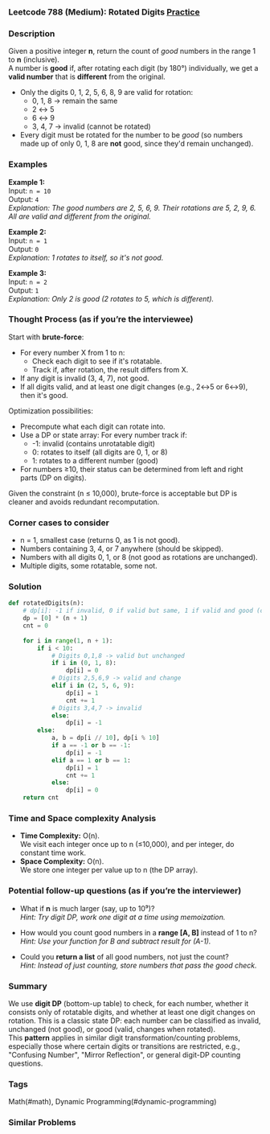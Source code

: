 ### Leetcode 788 (Medium): Rotated Digits [Practice](https://leetcode.com/problems/rotated-digits)

### Description  
Given a positive integer **n**, return the count of *good* numbers in the range 1 to **n** (inclusive).  
A number is **good** if, after rotating each digit (by 180°) individually, we get a **valid number** that is **different** from the original.  
- Only the digits 0, 1, 2, 5, 6, 8, 9 are valid for rotation:
    - 0, 1, 8 → remain the same
    - 2 ↔ 5
    - 6 ↔ 9
    - 3, 4, 7 → invalid (cannot be rotated)
- Every digit must be rotated for the number to be *good* (so numbers made up of only 0, 1, 8 are **not** good, since they'd remain unchanged).

### Examples  

**Example 1:**  
Input: `n = 10`  
Output: `4`  
*Explanation: The good numbers are 2, 5, 6, 9. Their rotations are 5, 2, 9, 6. All are valid and different from the original.*

**Example 2:**  
Input: `n = 1`  
Output: `0`  
*Explanation: 1 rotates to itself, so it's not good.*

**Example 3:**  
Input: `n = 2`  
Output: `1`  
*Explanation: Only 2 is good (2 rotates to 5, which is different).*

### Thought Process (as if you’re the interviewee)  

Start with **brute-force**:  
- For every number X from 1 to n:
  - Check each digit to see if it's rotatable.
  - Track if, after rotation, the result differs from X.
- If any digit is invalid (3, 4, 7), not good.
- If all digits valid, and at least one digit changes (e.g., 2↔5 or 6↔9), then it's good.

Optimization possibilities:
- Precompute what each digit can rotate into.
- Use a DP or state array: For every number track if:
    - -1: invalid (contains unrotatable digit)
    - 0: rotates to itself (all digits are 0, 1, or 8)
    - 1: rotates to a different number (good)
- For numbers ≥10, their status can be determined from left and right parts (DP on digits).

Given the constraint (n ≤ 10,000), brute-force is acceptable but DP is cleaner and avoids redundant recomputation.

### Corner cases to consider  
- n = 1, smallest case (returns 0, as 1 is not good).
- Numbers containing 3, 4, or 7 anywhere (should be skipped).
- Numbers with all digits 0, 1, or 8 (not good as rotations are unchanged).
- Multiple digits, some rotatable, some not.

### Solution

```python
def rotatedDigits(n):
    # dp[i]: -1 if invalid, 0 if valid but same, 1 if valid and good (changes)
    dp = [0] * (n + 1)
    cnt = 0
    
    for i in range(1, n + 1):
        if i < 10:
            # Digits 0,1,8 -> valid but unchanged
            if i in (0, 1, 8):
                dp[i] = 0
            # Digits 2,5,6,9 -> valid and change
            elif i in (2, 5, 6, 9):
                dp[i] = 1
                cnt += 1
            # Digits 3,4,7 -> invalid
            else:
                dp[i] = -1
        else:
            a, b = dp[i // 10], dp[i % 10]
            if a == -1 or b == -1:
                dp[i] = -1
            elif a == 1 or b == 1:
                dp[i] = 1
                cnt += 1
            else:
                dp[i] = 0
    return cnt
```

### Time and Space complexity Analysis  

- **Time Complexity:** O(n).  
  We visit each integer once up to n (≤10,000), and per integer, do constant time work.
- **Space Complexity:** O(n).  
  We store one integer per value up to n (the DP array).

### Potential follow-up questions (as if you’re the interviewer)  

- What if **n** is much larger (say, up to 10⁹)?  
  *Hint: Try digit DP, work one digit at a time using memoization.*

- How would you count good numbers in a **range [A, B]** instead of 1 to n?  
  *Hint: Use your function for B and subtract result for (A-1).*

- Could you **return a list** of all good numbers, not just the count?  
  *Hint: Instead of just counting, store numbers that pass the good check.*

### Summary
We use **digit DP** (bottom-up table) to check, for each number, whether it consists only of rotatable digits, and whether at least one digit changes on rotation. This is a classic state DP: each number can be classified as invalid, unchanged (not good), or good (valid, changes when rotated).  
This **pattern** applies in similar digit transformation/counting problems, especially those where certain digits or transitions are restricted, e.g., "Confusing Number", "Mirror Reflection", or general digit-DP counting questions.

### Tags
Math(#math), Dynamic Programming(#dynamic-programming)

### Similar Problems
